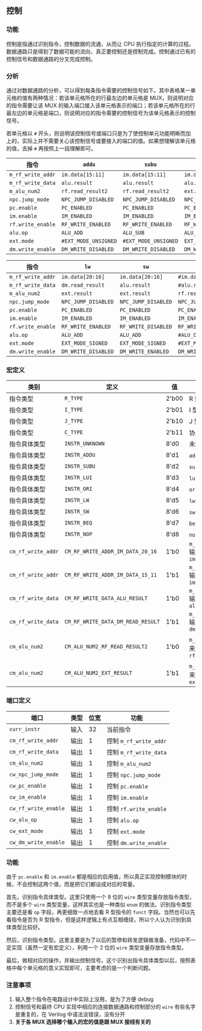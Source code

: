 ## 控制

### 功能

控制是指通过识别指令，控制数据的流通，从而让 CPU 执行指定的计算的过程。数据通路只是得到了数据可能的流向，真正要控制还是控制完成。控制通过已有的控制信号和数据通路的分叉完成控制。

### 分析

通过对数据通路的分析，可以得到每条指令需要的控制信号如下。其中表格某一单元格的值有两种情况：若该单元格所在的行最左边的单元格是 MUX，则说明对应的指令需要让该 MUX 的输入端口接入该单元格表示的端口；若该单元格所在的行最左边的单元格是端口，则说明对应的指令需要的控制信号为该单元格表示的控制信号。

若单元格以 `#` 开头，则说明该控制信号或端口只是为了使控制单元功能明晰而加上的，实际上并不需要关心该控制信号或要接入的端口的值。如果想理解该单元格的值，去掉 `#` 再按照上一段理解即可。

指令 | `addu` | `subu` | `lui` | `ori` 
--- | --- | --- | --- | ---
`m_rf_write_addr` | `im.data[15:11]` | `im.data[15:11]` | `im.data[20:16]` | `im.data[20:16]` 
`m_rf_write_data` | `alu.result` | `alu.result` | `alu.result` | `alu.result` 
`m_alu_num2` | `rf.read_result2` | `rf.read_result2` | `ext.result` | `ext.result` 
`npc.jump_mode` | `NPC_JUMP_DISABLED` | `NPC_JUMP_DISABLED` | `NPC_JUMP_DISABLED` | `NPC_JUMP_DISABLED` 
`pc.enable` | `PC_ENABLED` | `PC_ENABLED` | `PC_ENABLED` | `PC_ENABLED` 
`im.enable` | `IM_ENABLED` | `IM_ENABLED` | `IM_ENABLED` | `IM_ENABLED` 
`rf.write_enable` | `RF_WRITE_ENABLED` | `RF_WRITE_ENABLED` | `RF_WRITE_ENABLED` | `RF_WRITE_ENABLED` 
`alu.op` | `ALU_ADD` | `ALU_SUB` | `ALU_OR` | `ALU_OR` 
`ext.mode` | `#EXT_MODE_UNSIGNED` | `#EXT_MODE_UNSIGNED` | `EXT_MODE_PAD` | `EXT_MODE_UNSIGNED` 
`dm.write_enable` | `DM_WRITE_DISABLED` | `DM_WRITE_DISABLED` | `DM_WRITE_DISABLED` | `DM_WRITE_DISABLED` 

指令 | `lw` | `sw` | `beq` | `nop` 
--- | --- | --- | --- | ---
`m_rf_write_addr` | `im.data[20:16]` | `im.data[20:16]` | `#im.data[20:16]` | `#im.data[20:16]` 
`m_rf_write_data` | `dm.read_result` | `alu.result` | `#alu.result` | `#alu.result` 
`m_alu_num2` | `ext.result` | `ext.result` | `rf.read_result2` | `#rf.read_result2` 
`npc.jump_mode` | `NPC_JUMP_DISABLED` | `NPC_JUMP_DISABLED` | `NPC_JUMP_WHEN_EQUAL` | `NPC_JUMP_DISABLED` 
`pc.enable` | `PC_ENABLED` | `PC_ENABLED` | `PC_ENABLED` | `PC_ENABLED` 
`im.enable` | `IM_ENABLED` | `IM_ENABLED` | `IM_ENABLED` | `IM_ENABLED` 
`rf.write_enable` | `RF_WRITE_ENABLED` | `RF_WRITE_DISABLED` | `RF_WRITE_DISABLED` | `RF_WRITE_DISABLED` 
`alu.op` | `ALU_ADD` | `ALU_ADD` | `#ALU_OR` | `#ALU_OR` 
`ext.mode` | `EXT_MODE_SIGNED` | `EXT_MODE_SIGNED` | `#EXT_MODE_UNSIGNED` | `#EXT_MODE_UNSIGNED` 
`dm.write_enable` | `DM_WRITE_DISABLED` | `DM_WRITE_ENABLED` | `DM_WRITE_DISABLED` | `DM_WRITE_DISABLED` 


### 宏定义

类别 | 定义 | 值 | 意义
--- | --- | --- | ---
指令类型 | `R_TYPE` | 2'b00 | R 型指令
指令类型 | `I_TYPE` | 2'b01 | I 型指令
指令类型 | `J_TYPE` | 2'b10 | J 型指令
指令类型 | `C_TYPE` | 2'b11 | 协处理器指令
指令具体类型 | `INSTR_UNKNOWN` | 8'd0 | 未知指令
指令具体类型 | `INSTR_ADDU` | 8'd1 | `addu` 指令
指令具体类型 | `INSTR_SUBU` | 8'd2 | `subu` 指令
指令具体类型 | `INSTR_LUI` | 8'd3 | `lui` 指令
指令具体类型 | `INSTR_ORI` | 8'd4 | `ori` 指令
指令具体类型 | `INSTR_LW` | 8'd5 | `lw` 指令
指令具体类型 | `INSTR_SW` | 8'd6 | `sw` 指令
指令具体类型 | `INSTR_BEQ` | 8'd7 | `beq` 指令
指令具体类型 | `INSTR_NOP` | 8'd8 | `nop` 指令
`cm_rf_write_addr` | `CM_RF_WRITE_ADDR_IM_DATA_20_16` | 1'b0 | `m_rf_write_addr` 输入来源为 `im.data[20:16]` 
`cm_rf_write_addr` | `CM_RF_WRITE_ADDR_IM_DATA_15_11` | 1'b1 | `m_rf_write_addr` 输入来源为 `im.data[15:11]` 
`cm_rf_write_data` | `CM_RF_WRITE_DATA_ALU_RESULT` | 1'b0 | `m_rf_write_data` 输入来源为 `alu.result` 
`cm_rf_write_data` | `CM_RF_WRITE_DATA_DM_READ_RESULT` | 1'b1 | `m_rf_write_data` 输入来源为 `dm.read_result` 
`cm_alu_num2` | `CM_ALU_NUM2_RF_READ_RESULT2` | 1'b0 | `m_alu_num2` 输入来源为 `rf.read_result2` 
`cm_alu_num2` | `CM_ALU_NUM2_EXT_RESULT` | 1'b1 | `m_alu_num2` 输入来源为 `ext.result` 

### 端口定义

端口 | 类型 | 位宽 | 功能
--- | --- | --- | ---
`curr_instr` | 输入 | 32 | 当前指令
`cm_rf_write_addr` | 输出 | 1 | 控制 `m_rf_write_addr` 
`cm_rf_write_data` | 输出 | 1 | 控制 `m_rf_write_data` 
`cm_alu_num2` | 输出 | 1 | 控制 `m_alu_num2` 
`cw_npc_jump_mode` | 输出 | 1 | 控制 `npc.jump_mode`
`cw_pc_enable` | 输出 | 1 | 控制 `pc.enable` 
`cw_im_enable` | 输出 | 1 | 控制 `im.enable` 
`cw_rf_write_enable` | 输出 | 1 | 控制 `rf.write_enable` 
`cw_alu_op` | 输出 | 1 | 控制 `alu.op` 
`cw_ext_mode` | 输出 | 1 | 控制 `ext.mode` 
`cw_dm_write_enable` | 输出 | 1 | 控制 `dm.write_enable` 

### 功能

由于 `pc.enable` 和 `im.enable` 都是相应的启用值，所以真正实现控制模块的时候，不会控制这两个值，而是把它们都设成对应的常量。

首先，识别指令具体类型。这里只使用一个 8 位的 `wire` 类型变量存放指令类型，而不是多个 `wire` 类型变量，这样其实也是一种类似 `enum` 的做法。识别指令类型主要还是看 `op` 字段，再更细致一点地去看 R 型指令的 `funct` 字段。当然也可以先看指令是否为 R 型指令，但是这样逻辑上有点互相缠绕，所以个人认为识别到具体类型比较好。

然后，识别指令类型。这里主要是为了以后的暂停和转发逻辑做准备，代码中不一定实现（虽然一定有宏定义），利用一个 2 位的 `wire` 类型变量存放指令类型。

最后，做相对应的操作，并输出控制信号。这个识别出指令具体类型以后，按照表格中每个单元格的意义实现即可，主要考虑的是一个判断问题。

### 注意事项

1. 输入整个指令在电路设计中实际上没用，是为了方便 debug
2. 控制信号和最终 CPU 实现中相应的连接数据通路和控制部分的 `wire` 有些名字是重复的，在 Verilog 中语法没错误，没有分开
3. **关于各 MUX 选择哪个输入的宏的值是跟 MUX 接线有关的**

